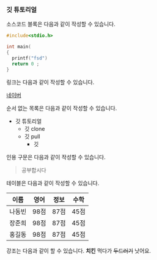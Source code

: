 ### 깃 튜토리얼

소스코드 블록은 다음과 같이 작성할 수 있습니다.

```c
#include<stdio.h>

int main(
{
  printf("fsd")
  return 0 ;
}

```


링크는 다음과 같이 작성할 수 있습니다.

[네이버](www.naver.com)

순서 없는 목록은 다음과 같이 작성할 수 있습니다.

* 깃 튜토리얼
  * 깃 clone
  * 깃 pull
    * 깃 
    
인용 구문은 다음과 같이 작성할 수 있습니다.

> 공부합시다

테이블은 다음과 같이 작성할 수 있습니다.

|이름|영어|정보|수학|
|---|---|---|---|
|나동빈|98점|87점|45점|
|장준희|98점|87점|45점|
|홍길동|98점|87점|45점|

강조는 다음과 같이 할 수 있습니다.
**치킨** 먹다가 ~~두드러기~~ 낫어요.
